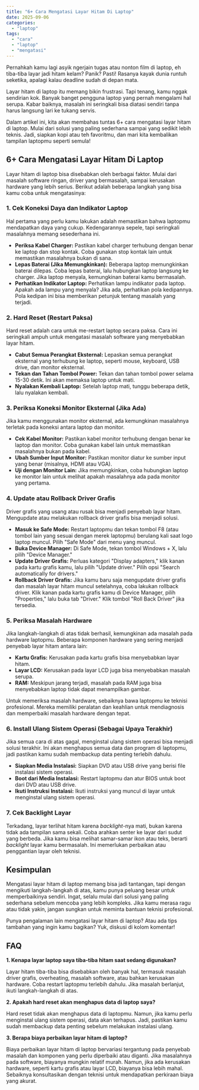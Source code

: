 ```yaml
---
title: "6+ Cara Mengatasi Layar Hitam Di Laptop"
date: 2025-09-06
categories: 
  - "laptop"
tags: 
  - "cara"
  - "laptop"
  - "mengatasi"
---
```


Pernahkah kamu lagi asyik ngerjain tugas atau nonton film di laptop, eh tiba-tiba layar jadi hitam kelam? Panik? Pasti! Rasanya kayak dunia runtuh seketika, apalagi kalau deadline sudah di depan mata.

Layar hitam di laptop itu memang bikin frustrasi. Tapi tenang, kamu nggak sendirian kok. Banyak banget pengguna laptop yang pernah mengalami hal serupa. Kabar baiknya, masalah ini seringkali bisa diatasi sendiri tanpa harus langsung lari ke tukang servis.

Dalam artikel ini, kita akan membahas tuntas 6+ cara mengatasi layar hitam di laptop. Mulai dari solusi yang paling sederhana sampai yang sedikit lebih teknis. Jadi, siapkan kopi atau teh favoritmu, dan mari kita kembalikan tampilan laptopmu seperti semula!

## 6+ Cara Mengatasi Layar Hitam Di Laptop

Layar hitam di laptop bisa disebabkan oleh berbagai faktor. Mulai dari masalah software ringan, driver yang bermasalah, sampai kerusakan hardware yang lebih serius. Berikut adalah beberapa langkah yang bisa kamu coba untuk mengatasinya:

### 1\. Cek Koneksi Daya dan Indikator Laptop

Hal pertama yang perlu kamu lakukan adalah memastikan bahwa laptopmu mendapatkan daya yang cukup. Kedengarannya sepele, tapi seringkali masalahnya memang sesederhana ini.

- **Periksa Kabel Charger:** Pastikan kabel charger terhubung dengan benar ke laptop dan stop kontak. Coba gunakan stop kontak lain untuk memastikan masalahnya bukan di sana.
- **Lepas Baterai (Jika Memungkinkan):** Beberapa laptop memungkinkan baterai dilepas. Coba lepas baterai, lalu hubungkan laptop langsung ke charger. Jika laptop menyala, kemungkinan baterai kamu bermasalah.
- **Perhatikan Indikator Laptop:** Perhatikan lampu indikator pada laptop. Apakah ada lampu yang menyala? Jika ada, perhatikan pola kedipannya. Pola kedipan ini bisa memberikan petunjuk tentang masalah yang terjadi.

### 2\. Hard Reset (Restart Paksa)

Hard reset adalah cara untuk me-restart laptop secara paksa. Cara ini seringkali ampuh untuk mengatasi masalah software yang menyebabkan layar hitam.

- **Cabut Semua Perangkat Eksternal:** Lepaskan semua perangkat eksternal yang terhubung ke laptop, seperti mouse, keyboard, USB drive, dan monitor eksternal.
- **Tekan dan Tahan Tombol Power:** Tekan dan tahan tombol power selama 15-30 detik. Ini akan memaksa laptop untuk mati.
- **Nyalakan Kembali Laptop:** Setelah laptop mati, tunggu beberapa detik, lalu nyalakan kembali.

### 3\. Periksa Koneksi Monitor Eksternal (Jika Ada)

Jika kamu menggunakan monitor eksternal, ada kemungkinan masalahnya terletak pada koneksi antara laptop dan monitor.

- **Cek Kabel Monitor:** Pastikan kabel monitor terhubung dengan benar ke laptop dan monitor. Coba gunakan kabel lain untuk memastikan masalahnya bukan pada kabel.
- **Ubah Sumber Input Monitor:** Pastikan monitor diatur ke sumber input yang benar (misalnya, HDMI atau VGA).
- **Uji dengan Monitor Lain:** Jika memungkinkan, coba hubungkan laptop ke monitor lain untuk melihat apakah masalahnya ada pada monitor yang pertama.

### 4\. Update atau Rollback Driver Grafis

Driver grafis yang usang atau rusak bisa menjadi penyebab layar hitam. Mengupdate atau melakukan rollback driver grafis bisa menjadi solusi.

- **Masuk ke Safe Mode:** Restart laptopmu dan tekan tombol F8 (atau tombol lain yang sesuai dengan merek laptopmu) berulang kali saat logo laptop muncul. Pilih "Safe Mode" dari menu yang muncul.
- **Buka Device Manager:** Di Safe Mode, tekan tombol Windows + X, lalu pilih "Device Manager."
- **Update Driver Grafis:** Perluas kategori "Display adapters," klik kanan pada kartu grafis kamu, lalu pilih "Update driver." Pilih opsi "Search automatically for drivers."
- **Rollback Driver Grafis:** Jika kamu baru saja mengupdate driver grafis dan masalah layar hitam muncul setelahnya, coba lakukan rollback driver. Klik kanan pada kartu grafis kamu di Device Manager, pilih "Properties," lalu buka tab "Driver." Klik tombol "Roll Back Driver" jika tersedia.

### 5\. Periksa Masalah Hardware

Jika langkah-langkah di atas tidak berhasil, kemungkinan ada masalah pada hardware laptopmu. Beberapa komponen hardware yang sering menjadi penyebab layar hitam antara lain:

- **Kartu Grafis:** Kerusakan pada kartu grafis bisa menyebabkan layar hitam.
- **Layar LCD:** Kerusakan pada layar LCD juga bisa menyebabkan masalah serupa.
- **RAM:** Meskipun jarang terjadi, masalah pada RAM juga bisa menyebabkan laptop tidak dapat menampilkan gambar.

Untuk memeriksa masalah hardware, sebaiknya bawa laptopmu ke teknisi profesional. Mereka memiliki peralatan dan keahlian untuk mendiagnosis dan memperbaiki masalah hardware dengan tepat.

### 6\. Install Ulang Sistem Operasi (Sebagai Upaya Terakhir)

Jika semua cara di atas gagal, menginstal ulang sistem operasi bisa menjadi solusi terakhir. Ini akan menghapus semua data dan program di laptopmu, jadi pastikan kamu sudah membackup data penting terlebih dahulu.

- **Siapkan Media Instalasi:** Siapkan DVD atau USB drive yang berisi file instalasi sistem operasi.
- **Boot dari Media Instalasi:** Restart laptopmu dan atur BIOS untuk boot dari DVD atau USB drive.
- **Ikuti Instruksi Instalasi:** Ikuti instruksi yang muncul di layar untuk menginstal ulang sistem operasi.

### 7\. Cek Backlight Layar

Terkadang, layar terlihat hitam karena _backlight_\-nya mati, bukan karena tidak ada tampilan sama sekali. Coba arahkan senter ke layar dari sudut yang berbeda. Jika kamu bisa melihat samar-samar ikon atau teks, berarti _backlight_ layar kamu bermasalah. Ini memerlukan perbaikan atau penggantian layar oleh teknisi.

## Kesimpulan

Mengatasi layar hitam di laptop memang bisa jadi tantangan, tapi dengan mengikuti langkah-langkah di atas, kamu punya peluang besar untuk memperbaikinya sendiri. Ingat, selalu mulai dari solusi yang paling sederhana sebelum mencoba yang lebih kompleks. Jika kamu merasa ragu atau tidak yakin, jangan sungkan untuk meminta bantuan teknisi profesional.

Punya pengalaman lain mengatasi layar hitam di laptop? Atau ada tips tambahan yang ingin kamu bagikan? Yuk, diskusi di kolom komentar!

## FAQ

**1\. Kenapa layar laptop saya tiba-tiba hitam saat sedang digunakan?**

Layar hitam tiba-tiba bisa disebabkan oleh banyak hal, termasuk masalah driver grafis, overheating, masalah software, atau bahkan kerusakan hardware. Coba restart laptopmu terlebih dahulu. Jika masalah berlanjut, ikuti langkah-langkah di atas.

**2\. Apakah hard reset akan menghapus data di laptop saya?**

Hard reset tidak akan menghapus data di laptopmu. Namun, jika kamu perlu menginstal ulang sistem operasi, data akan terhapus. Jadi, pastikan kamu sudah membackup data penting sebelum melakukan instalasi ulang.

**3\. Berapa biaya perbaikan layar hitam di laptop?**

Biaya perbaikan layar hitam di laptop bervariasi tergantung pada penyebab masalah dan komponen yang perlu diperbaiki atau diganti. Jika masalahnya pada software, biayanya mungkin relatif murah. Namun, jika ada kerusakan hardware, seperti kartu grafis atau layar LCD, biayanya bisa lebih mahal. Sebaiknya konsultasikan dengan teknisi untuk mendapatkan perkiraan biaya yang akurat.
